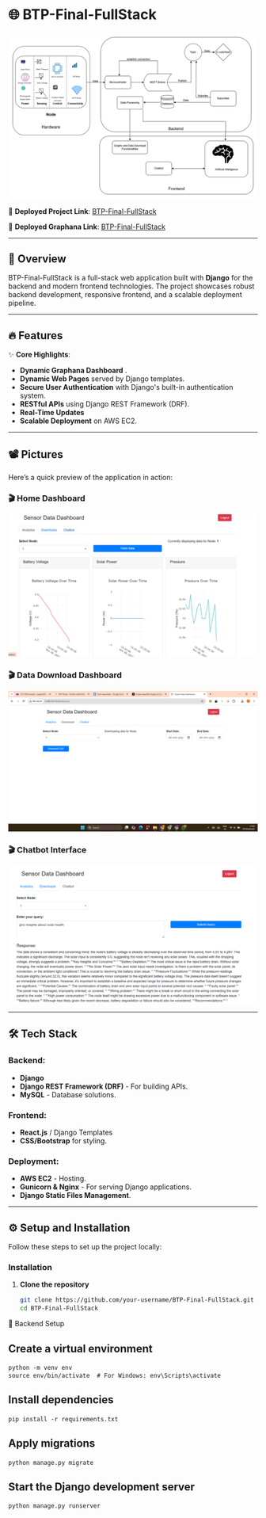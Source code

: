 # 🌐 BTP-Final-FullStack

![Project Banner](description/description.png) <!-- Relative path to the banner image -->

🚀 **Deployed Project Link**: [BTP-Final-FullStack](http://3.109.19.112/)

🚀 **Deployed Graphana Link**: [BTP-Final-FullStack]([http://3.109.19.112/](https://suryanshkgp.grafana.net/public-dashboards/ff35f2650b0b4022a30ad68b3561e975?var-nodeid=$__all&orgId=1))

---
## 📖 Overview

BTP-Final-FullStack is a full-stack web application built with **Django** for the backend and modern frontend technologies. The project showcases robust backend development, responsive frontend, and a scalable deployment pipeline. 

---
## 🔥 Features

✨ **Core Highlights**:
- **Dynamic Graphana Dashboard** .
- **Dynamic Web Pages** served by Django templates.
- **Secure User Authentication** with Django's built-in authentication system.
- **RESTful APIs** using Django REST Framework (DRF).
- **Real-Time Updates** 
- **Scalable Deployment** on AWS EC2.

---

## 📽️ Pictures

Here’s a quick preview of the application in action:

### 🎬 Home Dashboard
![Home Page Demo](description/page1.png) <!-- Replace with your GIF -->

### 🎬 Data Download Dashboard
![Download Data](description/page2.png) <!-- Replace with your GIF -->

### 🎬 Chatbot Interface
![LLM based Chatbot](description/page3.png) <!-- Replace with your GIF -->

---

## 🛠️ Tech Stack

### Backend:
- **Django** 
- **Django REST Framework (DRF)** - For building APIs.
- **MySQL** - Database solutions.

### Frontend:
- **React.js** / Django Templates 
- **CSS/Bootstrap** for styling.

### Deployment:
- **AWS EC2** - Hosting.
- **Gunicorn & Nginx** - For serving Django applications.
- **Django Static Files Management**.

---

## ⚙️ Setup and Installation

Follow these steps to set up the project locally:

### Installation

1. **Clone the repository**
   ```bash
   git clone https://github.com/your-username/BTP-Final-FullStack.git
   cd BTP-Final-FullStack

 📂 Backend Setup
## Create a virtual environment
    python -m venv env
    source env/bin/activate  # For Windows: env\Scripts\activate

## Install dependencies
    pip install -r requirements.txt

## Apply migrations
    python manage.py migrate

## Start the Django development server
    python manage.py runserver

